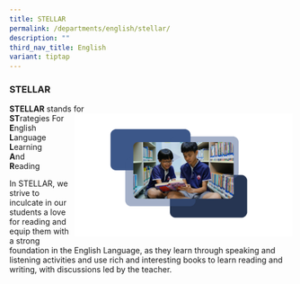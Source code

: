 ```yaml
---
title: STELLAR
permalink: /departments/english/stellar/
description: ""
third_nav_title: English
variant: tiptap
---
```

### **STELLAR**


**STELLAR**&nbsp;stands for&nbsp; &nbsp;  
  <img style="width:77%" align="right" src="/images/Stellar%20Subpage.png">
**ST**rategies For  
**E**nglish  
**L**anguage  
**L**earning  
**A**nd  
**R**eading  

In STELLAR, we strive to inculcate in our students a love for reading and equip them with a strong foundation in the English Language, as they learn through speaking and listening activities&nbsp;and use rich and interesting books to learn reading and writing, with discussions led by the teacher.